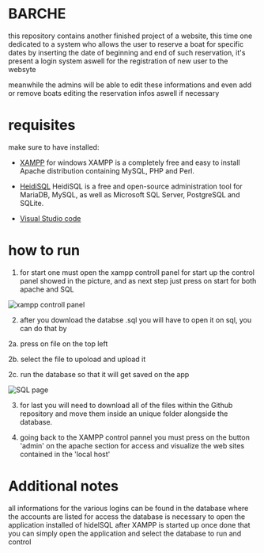 # BARCHE

this repository contains another finished project of a website, this time one dedicated to a system
who allows the user to reserve a boat for specific dates by inserting the date of beginning and end of such reservation,
it's present a login system aswell for the registration of new user to the websyte

meanwhile the admins will be able to edit these informations and even add or remove boats
editing the reservation infos aswell if necessary


# requisites


make sure to have installed:
* [XAMPP](https://www.apachefriends.org/it/download.html) for windows
XAMPP is a completely free and easy to install Apache distribution containing MySQL, PHP and Perl.


* [HeidiSQL](https://www.heidisql.com/download.php) 
HeidiSQL is a free and open-source administration tool for MariaDB, MySQL, as well as Microsoft SQL Server, PostgreSQL and SQLite.

* [Visual Studio code ](https://visualstudio.microsoft.com/it/downloads/)

# how to run

1. for start one must open the xampp controll panel for start up the control panel showed in the picture,
and as next step just press on start for both apache and SQL

![xampp controll panel](https://images.javatpoint.com/tutorial/xampp/images/xampp-control-panel12.png)

2. after you download the databse .sql you will have to open it on sql, you can do that by

2a. press on file on the top left

2b. select the file to upoload and upload it

2c. run the database so that it will get saved on the app

![SQL page](https://i0.wp.com/blogs.embarcadero.com/wp-content/uploads/2021/05/Screenshot-2021-05-23-195219-1775337.png?resize=707%2C437&ssl=1)

3. for last you will need to download all of the files within the Github repository and move them inside an unique folder alongside the database.

4. going back to the XAMPP control pannel you must press on the button 'admin' on the apache section for access and visualize the web sites contained 
in the 'local host' 

# Additional notes

all informations for the various logins can be found in the database where the accounts are listed
for access the database is necessary to open the application installed of hidelSQL after XAMPP is started up
once done that you can simply open the application and select the database to run and control
